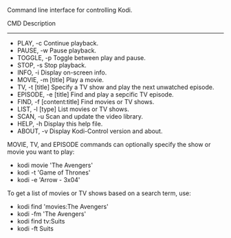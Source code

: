 Command line interface for controlling Kodi.

CMD                         Description

---

- PLAY, -c                    Continue playback.
- PAUSE, -w                   Pause playback.
- TOGGLE, -p                  Toggle between play and pause.
- STOP, -s                    Stop playback.
- INFO, -i                    Display on-screen info.
- MOVIE, -m [title]           Play a movie.
- TV, -t [title]              Specify a TV show and play the next unwatched episode.
- EPISODE, -e [title]         Find and play a sepcific TV episode.
- FIND, -f [content:title]    Find movies or TV shows.
- LIST, -l [type]             List movies or TV shows.
- SCAN, -u                    Scan and update the video library.
- HELP, -h                    Display this help file.
- ABOUT, -v                   Display Kodi-Control version and about.

MOVIE, TV, and EPISODE commands can optionally specify the show or movie
you want to play:

- kodi movie 'The Avengers'
- kodi -t 'Game of Thrones'
- kodi -e 'Arrow - 3x04'

To get a list of movies or TV shows based on a search term, use:

- kodi find 'movies:The Avengers'
- kodi -fm 'The Avengers'
- kodi find tv:Suits
- kodi -ft Suits